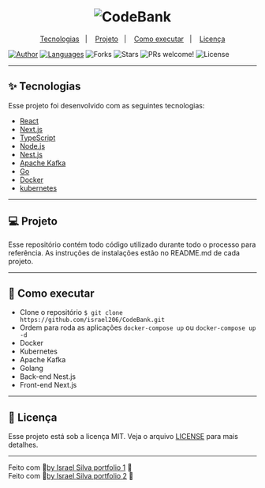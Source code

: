 <h1 align="center">
  <img alt="CodeBank" title="CodeBank" src=".github/" />
</h1>

<p align="center">
  <a href="#-tecnologias">Tecnologias</a>&nbsp;&nbsp;&nbsp;|&nbsp;&nbsp;&nbsp;
  <a href="#-projeto">Projeto</a>&nbsp;&nbsp;&nbsp;|&nbsp;&nbsp;&nbsp;
  <a href="#-como-executar">Como executar</a>&nbsp;&nbsp;&nbsp;|&nbsp;&nbsp;&nbsp;
  <a href="#-licença">Licença</a>
</p>

<p align="center">

  [![Author](https://img.shields.io/badge/author-IsraelSilva-8257E5?style=flat-square)](https://github.com/israel206)
  [![Languages](https://img.shields.io/github/languages/count/israel206/CodeBank?color=%238257E5&style=flat-square)](#)
  <img src="https://img.shields.io/github/forks/israel206/CodeBank?label=forks&message=MIT&color=FFFFFF&labelColor=32B768" alt="Forks">
  <img src="https://img.shields.io/github/stars/israel206/CodeBank?label=stars&message=MIT&color=FFFFFF&labelColor=32B768" alt="Stars">
  <img src="https://img.shields.io/static/v1?label=PRs&message=welcome&color=49AA26&labelColor=000000" alt="PRs welcome!" />
  <img alt="License" src="https://img.shields.io/static/v1?label=license&message=MIT&color=49AA26&labelColor=000000">

</p>

---

<div id="-tecnologias"></div>

## ✨ Tecnologias

Esse projeto foi desenvolvido com as seguintes tecnologias:

- [React](https://reactjs.org)
- [Next.js](https://nextjs.org/)
- [TypeScript](https://www.typescriptlang.org/)
- [Node.js](https://nodejs.org/en/download/)
- [Nest.js](https://docs.nestjs.com/)
- [Apache Kafka](https://kafka.apache.org/documentation/)
- [Go](https://go.dev/doc/)
- [Docker](https://docs.docker.com/)
- [kubernetes](https://kubernetes.io/docs/home/)

---

<div id="-projeto"></div>

## 💻 Projeto

Esse repositório contém todo código utilizado durante todo o processo para referência.
As instruções de instalações estão no README.md de cada projeto.

---

<div id="-como-executar"></div>

## 🚀 Como executar

- Clone o repositório `$ git clone https://github.com/israel206/CodeBank.git`
- Ordem para roda as aplicações `docker-compose up` ou `docker-compose up -d`
- Docker
- Kubernetes
- Apache Kafka
- Golang
- Back-end Nest.js
- Front-end Next.js

---

<div id="-licença"></div>

## 📄 Licença

Esse projeto está sob a licença MIT. Veja o arquivo [LICENSE](LICENSE.md) para mais detalhes.

---

Feito com 💜[by Israel Silva portfolio 1](https://israel206.github.io/) 👋 <br>
Feito com 💜[by Israel Silva portfolio 2](https://portfolio-next-israel.vercel.app/) 👋
